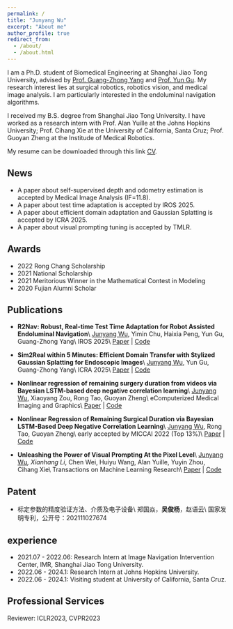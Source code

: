 ```yaml
---
permalink: /
title: "Junyang Wu"
excerpt: "About me"
author_profile: true
redirect_from: 
  - /about/
  - /about.html
---
```


I am a Ph.D. student of Biomedical Engineering at Shanghai Jiao Tong University, advised by [Prof. Guang-Zhong Yang](https://imr.sjtu.edu.cn/Keynote_Speaker/3049.html) and [Prof. Yun Gu](https://imr.sjtu.edu.cn/en/po_facultyv/531.html). My research interest lies at surgical robotics, robotics vision, and medical image analysis. I am particularly interested in the endoluminal navigation algorithms. 

I received my B.S. degree from Shanghai Jiao Tong University. I have worked as a research intern with Prof. Alan Yuille at the Johns Hopkins University; Prof. Cihang Xie at the University of California, Santa Cruz; Prof. Guoyan Zheng at the Institude of Medical Robotics.

My resume can be downloaded through this link [CV](https://github.com/jywu511/jywu511.github.io/blob/master/_CV/CV_Junyang%20Wu.pdf).

## News 
* A paper about self-supervised depth and odometry estimation is accepted by Medical Image Analysis (IF=11.8).
* A paper about test time adaptation is accepted by IROS 2025.
* A paper about efficient domain adaptation and Gaussian Splatting is accepted by ICRA 2025.
* A paper about visual prompting tuning is accepted by TMLR.

## Awards
* 2022  Rong Chang Scholarship
* 2021 National Scholarship
* 2021 Meritorious Winner in the Mathematical Contest in Modeling
* 2020 Fujian Alumni Scholar




## Publications

* **R2Nav: Robust, Real-time Test Time Adaptation for Robot Assisted Endoluminal Navigation**\\
  <u>Junyang Wu</u>, Yimin Chu, Haixia Peng, Yun Gu, Guang-Zhong Yang\\
  IROS 2025\\
  [Paper]() | [Code](https://github.com/EndoluminalSurgicalVision-IMR/R2Nav)

* **Sim2Real within 5 Minutes: Efficient Domain Transfer with Stylized Gaussian Splatting for Endoscopic Images**\\
  <u>Junyang Wu</u>, Yun Gu, Guang-Zhong Yang\\
  ICRA 2025\\
  [Paper](https://arxiv.org/pdf/2403.10860) | [Code](https://github.com/EndoluminalSurgicalVision-IMR/Sim2Real5Mins)

* **Nonlinear regression of remaining surgery duration from videos via Bayesian LSTM-based deep negative correlation learning**\\
  <u>Junyang Wu</u>, Xiaoyang Zou, Rong Tao, Guoyan Zheng\\
  eComputerized Medical Imaging and Graphics\\
  [Paper](https://www.sciencedirect.com/science/article/abs/pii/S0895611123001325) | [Code](https://github.com/jywu511/BD-Net)


* **Nonlinear Regression of Remaining Surgical Duration via Bayesian LSTM-Based Deep Negative Correlation Learning**\\
  <u>Junyang Wu</u>, Rong Tao, Guoyan Zheng\\
  early accepted by MICCAI 2022 (Top 13%)\\
  [Paper](https://link.springer.com/chapter/10.1007/978-3-031-16449-1_40) | [Code](https://github.com/jywu511/BD-Net)

* **Unleashing the Power of Visual Prompting At the Pixel Level**\\
  <u>Junyang Wu</u><sup>*</sup>, Xianhang Li<sup>*</sup>, Chen Wei, Huiyu Wang, Alan Yuille, Yuyin Zhou, Cihang Xie\\
  Transactions on Machine Learning Research\\
  [Paper](https://arxiv.org/abs/2212.10556) | [Code](https://github.com/UCSC-VLAA/EVP)


## Patent
* 标定参数的精度验证方法、介质及电子设备\\
  郑国焱，**吴俊杨**，赵语云\\
  国家发明专利，公开号：202111027674


## experience
* 2021.07 - 2022.06: Research Intern at Image Navigation Intervention Center, IMR, Shanghai Jiao Tong University.
* 2022.06 - 2024.1: Research Intern at Johns Hopkins University.
* 2022.06 - 2024.1: Visiting student at University of California, Santa Cruz.


## Professional Services
Reviewer: ICLR2023, CVPR2023




